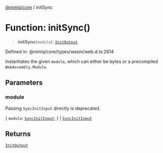 [@nimiq/core](../globals.md) / initSync

# Function: initSync()

> **initSync**(`module`): [`InitOutput`](../interfaces/InitOutput.md)

Defined in: @nimiq/core/types/wasm/web.d.ts:2614

Instantiates the given `module`, which can either be bytes or
a precompiled `WebAssembly.Module`.

## Parameters

### module

Passing `SyncInitInput` directly is deprecated.

\{ `module`: [`SyncInitInput`](../type-aliases/SyncInitInput.md); \} | [`SyncInitInput`](../type-aliases/SyncInitInput.md)

## Returns

[`InitOutput`](../interfaces/InitOutput.md)
